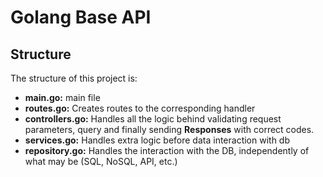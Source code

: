 # Golang Base API

## Structure

The structure of this project is:

- **main.go:** main file
- **routes.go:** Creates routes to the corresponding handler
- **controllers.go:** Handles all the logic behind validating request parameters, query and finally sending **Responses** with correct codes.
- **services.go:** Handles extra logic before data interaction with db
- **repository.go:** Handles the interaction with the DB, independently of what may be (SQL, NoSQL, API, etc.)
